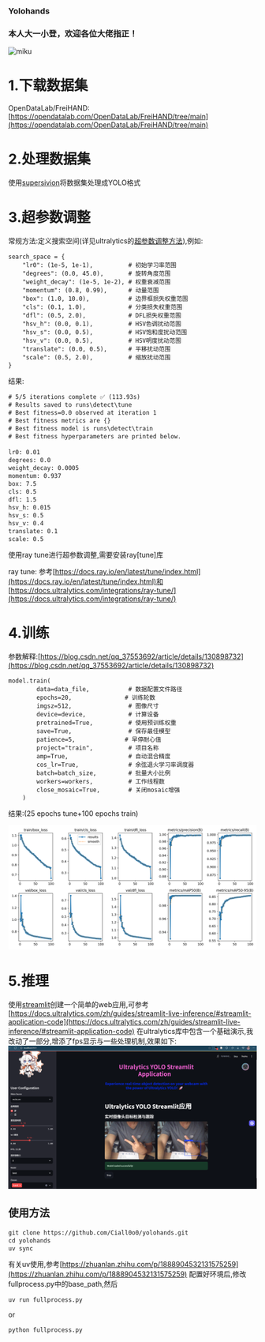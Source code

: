 ### Yolohands
### 本人大一小登，欢迎各位大佬指正！
![miku](https://img.picui.cn/free/2025/05/19/682ae90fc47ce.gif)

# 1.下载数据集
OpenDataLab/FreiHAND:[https://opendatalab.com/OpenDataLab/FreiHAND/tree/main](https://opendatalab.com/OpenDataLab/FreiHAND/tree/main)
# 2.处理数据集
使用[supersivion](https://supervision.roboflow.com/latest/how_to/process_datasets)将数据集处理成YOLO格式
# 3.超参数调整
常规方法:定义搜索空间(详见ultralytics的[超参数调整方法](https://docs.ultralytics.com/guides/hyperparameter-tuning/)),例如:
```
search_space = {
    "lr0": (1e-5, 1e-1),          # 初始学习率范围
    "degrees": (0.0, 45.0),       # 旋转角度范围
    "weight_decay": (1e-5, 1e-2), # 权重衰减范围
    "momentum": (0.8, 0.99),      # 动量范围
    "box": (1.0, 10.0),           # 边界框损失权重范围
    "cls": (0.1, 1.0),            # 分类损失权重范围
    "dfl": (0.5, 2.0),            # DFL损失权重范围
    "hsv_h": (0.0, 0.1),          # HSV色调扰动范围
    "hsv_s": (0.0, 0.5),          # HSV饱和度扰动范围
    "hsv_v": (0.0, 0.5),          # HSV明度扰动范围
    "translate": (0.0, 0.5),      # 平移扰动范围
    "scale": (0.5, 2.0),          # 缩放扰动范围
}
```
结果:
```
# 5/5 iterations complete ✅ (113.93s)
# Results saved to runs\detect\tune
# Best fitness=0.0 observed at iteration 1
# Best fitness metrics are {}
# Best fitness model is runs\detect\train
# Best fitness hyperparameters are printed below.

lr0: 0.01
degrees: 0.0
weight_decay: 0.0005
momentum: 0.937
box: 7.5
cls: 0.5
dfl: 1.5
hsv_h: 0.015
hsv_s: 0.5
hsv_v: 0.4
translate: 0.1
scale: 0.5
```
使用ray tune进行超参数调整,需要安装ray[tune]库

ray tune: 参考[https://docs.ray.io/en/latest/tune/index.html](https://docs.ray.io/en/latest/tune/index.html)和
[https://docs.ultralytics.com/integrations/ray-tune/](https://docs.ultralytics.com/integrations/ray-tune/)
# 4.训练
参数解释:[https://blog.csdn.net/qq_37553692/article/details/130898732](https://blog.csdn.net/qq_37553692/article/details/130898732)
```
model.train(
        data=data_file,           # 数据配置文件路径
        epochs=20,               # 训练轮数
        imgsz=512,                # 图像尺寸
        device=device,            # 计算设备
        pretrained=True,          # 使用预训练权重
        save=True,                # 保存最佳模型
        patience=5,              # 早停耐心值
        project="train",          # 项目名称
        amp=True,                 # 自动混合精度
        cos_lr=True,              # 余弦退火学习率调度器
        batch=batch_size,         # 批量大小比例
        workers=workers,          # 工作线程数
        close_mosaic=True,        # 关闭mosaic增强
    )
```

结果:(25 epochs tune+100 epochs train)

![results.png](https://github.com/Ciall0o0/yolohands/blob/master/runs/detect/train13/results.png)
# 5.推理
使用[streamlit](https://streamlit.io/)创建一个简单的web应用,可参考[https://docs.ultralytics.com/zh/guides/streamlit-live-inference/#streamlit-application-code](https://docs.ultralytics.com/zh/guides/streamlit-live-inference/#streamlit-application-code)
在ultralytics库中包含一个基础演示,我改动了一部分,增添了fps显示与一些处理机制,效果如下: 
![截图](https://github.com/Ciall0o0/yolohands/blob/master/屏幕截图.png)

## 使用方法
```
git clone https://github.com/Ciall0o0/yolohands.git
cd yolohands
uv sync
```
有关uv使用,参考[https://zhuanlan.zhihu.com/p/1888904532131575259](https://zhuanlan.zhihu.com/p/1888904532131575259)
配置好环境后,修改fullprocess.py中的base_path,然后
```
uv run fullprocess.py
```
or
```
python fullprocess.py
```
